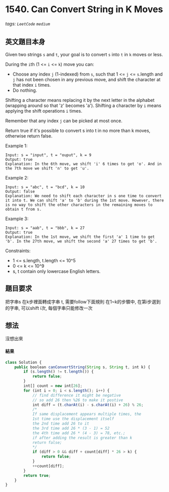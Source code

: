 # 1540. Can Convert String in K Moves
###### tags: `LeetCode` `medium`

## 英文題目本身
Given two strings `s` and `t`, your goal is to convert `s` into `t` in `k` moves or less.

During the `i`th (1 <= `i` <= `k`) move you can:

- Choose any index `j` (1-indexed) from `s`, such that 1 <= `j` <= `s`.length and `j` has not been chosen in any previous move, and shift the character at that index `i` times.
- Do nothing.

Shifting a character means replacing it by the next letter in the alphabet (wrapping around so that 'z' becomes 'a'). Shifting a character by `i` means applying the shift operations `i` times.

Remember that any index `j` can be picked at most once.

Return true if it's possible to convert s into t in no more than k moves, otherwise return false.

Example 1:
```
Input: s = "input", t = "ouput", k = 9
Output: true
Explanation: In the 6th move, we shift 'i' 6 times to get 'o'. And in the 7th move we shift 'n' to get 'u'.
```
Example 2:
```
Input: s = "abc", t = "bcd", k = 10
Output: false
Explanation: We need to shift each character in s one time to convert it into t. We can shift 'a' to 'b' during the 1st move. However, there is no way to shift the other characters in the remaining moves to obtain t from s.
```
Example 3:
```
Input: s = "aab", t = "bbb", k = 27
Output: true
Explanation: In the 1st move, we shift the first 'a' 1 time to get 'b'. In the 27th move, we shift the second 'a' 27 times to get 'b'.
  ```

Constraints:

- 1 <= s.length, t.length <= 10^5
- 0 <= k <= 10^9
- s, t contain only lowercase English letters.
## 題目要求
把字串s 在k步裡面轉成字串 t, 需要follow下面規則
在1~k的步驟中, 在第i步選到的字串, 可以shift i次, 每個字串只能修改一次
## 想法
沒想出來


#### 結果
```javascript
class Solution {
    public boolean canConvertString(String s, String t, int k) {
        if (s.length() != t.length()) {
            return false;
        }
        int[] count = new int[26];
        for (int i = 0; i < s.length(); i++) {
            // find difference it might be negative
            // so add 26 then %26 to make it postive
            int diff = (t.charAt(i) - s.charAt(i) + 26) % 26;
            /*
            If same displacement appears multiple times, the 
            1st time use the displacement itself
            the 2nd time add 26 to it
            the 3rd time add 26 * (3 - 1) = 52
            the 4th time add 26 * (4 - 3) = 78, etc.;
            if after adding the result is greater than k
            return false;
            */
            if (diff > 0 && diff + count[diff] * 26 > k) {
                return false;
            }
            ++count[diff];
        }
        return true;
    }
}
```
